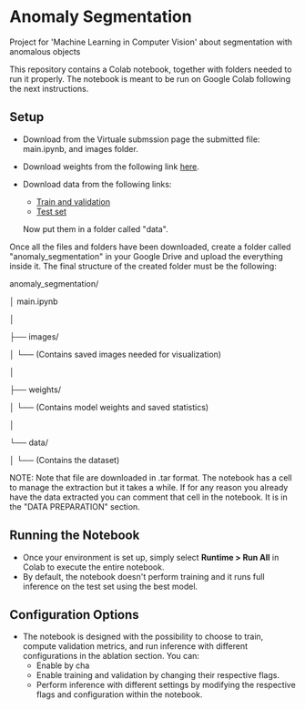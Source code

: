 # Anomaly Segmentation
Project for 'Machine Learning in Computer Vision' about segmentation with anomalous objects

This repository contains a Colab notebook, together with folders needed to run it properly.
The notebook is meant to be run on Google Colab following the next instructions.

## Setup
- Download from the Virtuale submssion page the submitted file: main.ipynb, and images folder.
- Download weights from the following link [here](https://liveunibo-my.sharepoint.com/:f:/g/personal/mattia_gualandi2_studio_unibo_it/Elw7eSBUn6lAmBM6KN308mIBiQmbeXD85AHo1OL6YQxZGA?e=nNsc2s).
- Download data from the following links:
   - [Train and validation](https://people.eecs.berkeley.edu/~hendrycks/streethazards_train.tar)
   - [Test set](https://people.eecs.berkeley.edu/~hendrycks/streethazards_test.tar)
     
   Now put them in a folder called "data".

Once all the files and folders have been downloaded, create a folder called "anomaly_segmentation" in your Google Drive and upload the everything inside it.
The final structure of the created folder must be the following:

anomaly_segmentation/

│   main.ipynb

│

├── images/

│   └── (Contains saved images needed for visualization)

│

├── weights/

│   └── (Contains model weights and saved statistics)

│

└── data/

│   └── (Contains the dataset)

NOTE: Note that file are downloaded in .tar format. The notebook has a cell to manage the extraction but it takes a while.
If for any reason you already have the data extracted you can comment that cell in the notebook. It is in the "DATA PREPARATION" section.

## Running the Notebook

- Once your environment is set up, simply select **Runtime > Run All** in Colab to execute the entire notebook.
- By default, the notebook doesn't perform training and it runs full inference on the test set using the best model.

## Configuration Options

- The notebook is designed with the possibility to choose to train, compute validation metrics, and run inference with different configurations in the ablation section. 
You can:
  - Enable  by cha
  - Enable training and validation by changing their respective flags.
  - Perform inference with different settings by modifying the respective flags and configuration within the notebook.

